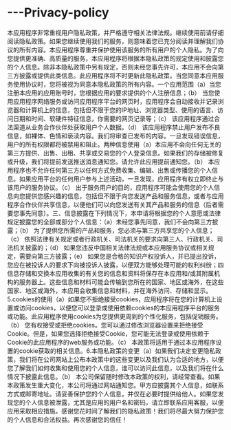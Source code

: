 # ---Privacy-policy
本应用程序非常重视用户隐私政策，并严格遵守相关法律法规。继续使用前请仔细阅读隐私政策。如果您继续使用我们的服务，则意味着您已充分阅读并理解我们协议的所有内容。本应用程序尊重并保护使用该服务的所有用户的个人隐私。为了向您提供更准确、高质量的服务，本应用程序将根据本隐私政策的规定使用和披露您的个人信息。除非本隐私政策中另有规定，否则未经您事先许可，本应用不会向第三方披露或提供此类信息。此应用程序将不时更新此隐私政策。当您同意本应用服务使用协议时，您将被视为同意本隐私政策的所有内容。一个应用范围（a）当您注册本应用的应用账号时，您根据应用的要求提供的个人注册信息；（b） 当您使用应用程序网络服务或访问应用程序平台的网页时，应用程序会自动接收并记录浏览器和计算机上的信息，包括但不限于您的IP地址、浏览器类型、使用的语言、访问日期和时间、软硬件特征信息，你需要的网页记录等；（c） 该应用程序通过合法渠道从业务合作伙伴处获取用户个人数据。（d） 该应用程序禁止用户发布不良信息，如裸体、色情和亵渎内容。我们将审查已发布的内容。一旦发现错误信息，用户的所有权限都将被禁用和阻止。两种信息使用（a）本应用不会向任何无关的第三方提供、出售、出租、共享或交易您的个人登录信息。如果我们的存储被修复或升级，我们将提前发送推送消息通知您。请允许此应用提前通知您。（b） 本应用程序也不允许任何第三方以任何方式免费收集、编辑、出售或传播您的个人信息。如果应用平台的任何用户参与上述活动，一旦发现，应用程序有权立即终止与该用户的服务协议。（c） 出于服务用户的目的，应用程序可能会使用您的个人信息向您提供您感兴趣的信息，包括但不限于向您发送产品和服务信息，或者与应用程序合作伙伴共享信息，以便他们可以向您发送有关其产品和服务的信息（后者需要您事先同意）。三、信息披露在下列情况下，本申请将根据您的个人意愿或法律规定披露您的全部或部分个人信息：（a）未经您事先同意，我们不会向第三方披露；（b） 为了提供您所需的产品和服务，您必须与第三方共享您的个人信息；（c） 依照法律有关规定或者行政机关、司法机关的要求向第三人、行政机关、司法机关披露的；（d） 如果您违反中国相关法律法规或本应用服务协议或相关规定，需要向第三方披露；（e） 如果您是合格的知识产权投诉人，并已提出投诉，您应在被投诉人的要求下向被投诉人披露，以便双方能够处理可能的权利纠纷；四信息存储和交换本应用收集的有关您的信息和资料将保存在本应用和/或其附属机构的服务器上。这些信息和材料可能会传输到您所在的国家、地区或海外，在这些国家、地区或海外，本应用会收集信息和材料，并在海外访问、存储和显示。5.cookies的使用（a）如果您不拒绝接受cookies，应用程序将在您的计算机上设置或访问cookies，以便您可以登录或使用依赖cookies的本应用程序平台的服务或功能。此应用程序使用cookies为您提供更周到的个性化服务，包括促销服务。（b） 您有权接受或拒绝cookies。您可以通过修改浏览器设置来拒绝接受Cookie。但是，如果您选择拒绝接受Cookie，您可能无法登录或使用依赖于Cookie的此应用程序的web服务或功能。（c） 本政策将适用于通过本应用程序设置的cookie获取的相关信息。6.本隐私政策的变更（a）如果我们决定变更隐私政策，我们将在公司网站上公布本政策中的这些变更以及我们认为合适的地方，以便您了解我们如何收集和使用您的个人信息，谁可以访问此信息，以及我们将在什么情况下披露此信息。（b） 本公司保留随时修改本政策的权利，请经常查看。如果本政策发生重大变化，本公司将通过网站通知您。甲方应披露其个人信息，如联系方式或邮寄地址。请妥善保护您的个人信息，并仅在必要时提供给他人。如果您发现您的个人信息被泄露，尤其是应用的用户名和密码，请立即联系应用客服，以便应用采取相应措施。感谢您花时间了解我们的隐私政策！我们将尽最大努力保护您的个人信息和合法权益。再次感谢您的信任！
